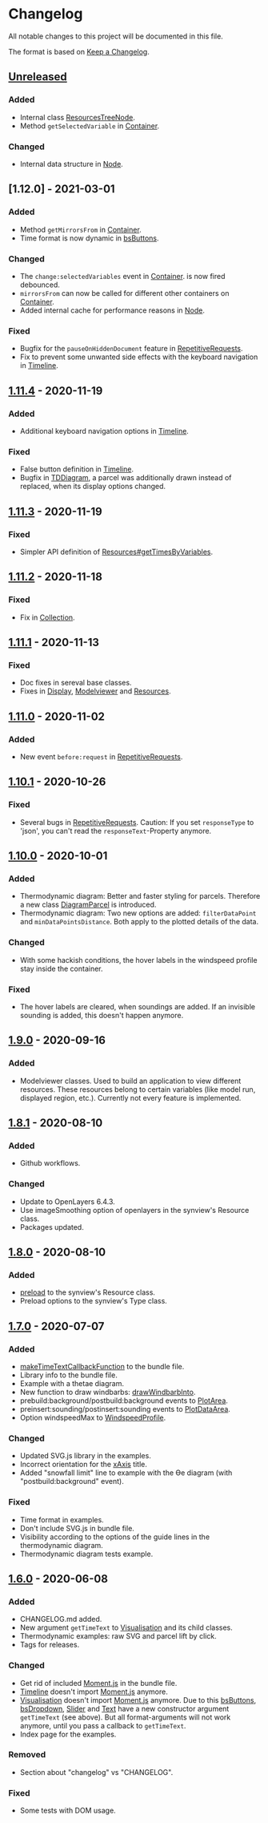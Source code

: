 # Changelog
All notable changes to this project will be documented in this file.

The format is based on [Keep a Changelog](https://keepachangelog.com/en/1.0.0/).

## [Unreleased]
### Added
- Internal class
  [ResourcesTreeNode](https://chird.github.io/meteoJS/doc/module-meteoJS_modelviewer_resourcesTreeNode.ResourcesTreeNode.html).
- Method `getSelectedVariable` in
  [Container](https://chird.github.io/meteoJS/doc/module-meteoJS_modelviewer_container.Container.html).
### Changed
- Internal data structure in [Node](https://chird.github.io/meteoJS/doc/module-meteoJS_modelviewer_node.Node.html).

## [1.12.0] - 2021-03-01
### Added
- Method `getMirrorsFrom` in
  [Container](https://chird.github.io/meteoJS/doc/module-meteoJS_modelviewer_container.Container.html).
- Time format is now dynamic in
  [bsButtons](https://chird.github.io/meteoJS/doc/module-meteoJS_timeline_visualisation_bsButtons.html#~options).

### Changed
- The `change:selectedVariables` event in
  [Container](https://chird.github.io/meteoJS/doc/module-meteoJS_modelviewer_container.Container.html).
  is now fired debounced.
- `mirrorsFrom` can now be called for different other containers on
  [Container](https://chird.github.io/meteoJS/doc/module-meteoJS_modelviewer_container.Container.html).
- Added internal cache for performance reasons in
  [Node](https://chird.github.io/meteoJS/doc/module-meteoJS_modelviewer_node.Node.html).

### Fixed
- Bugfix for the `pauseOnHiddenDocument` feature in
  [RepetitiveRequests](https://chird.github.io/meteoJS/doc/module-meteoJS_repetitiveRequests.RepetitiveRequests.html).
- Fix to prevent some unwanted side effects with the keyboard navigation in
  [Timeline](https://chird.github.io/meteoJS/doc/module-meteoJS_timeline.Timeline.html).

## [1.11.4] - 2020-11-19
### Added
- Additional keyboard navigation options in
  [Timeline](https://chird.github.io/meteoJS/doc/module-meteoJS_timeline.html#~optionKeyboardNavigation).
### Fixed
- False button definition in [Timeline](https://chird.github.io/meteoJS/doc/module-meteoJS_timeline.html#~optionKeyboardNavigation).
- Bugfix in [TDDiagram](https://chird.github.io/meteoJS/doc/module-meteoJS_thermodynamicDiagram_tdDiagram.TDDiagram.html),
  a parcel was additionally drawn instead of replaced, when its display options changed.

## [1.11.3] - 2020-11-19
### Fixed
- Simpler API definition of [Resources#getTimesByVariables](https://chird.github.io/meteoJS/doc/module-meteoJS_modelviewer_resources.Resources.html#getTimesByVariables).

## [1.11.2] - 2020-11-18
### Fixed
- Fix in [Collection](https://chird.github.io/meteoJS/doc/module-meteoJS_base_collection.Collection.html).

## [1.11.1] - 2020-11-13
### Fixed
- Doc fixes in sereval base classes.
- Fixes in [Display](https://chird.github.io/meteoJS/doc/module-meteoJS_modelviewer_display.Display.html),
  [Modelviewer](https://chird.github.io/meteoJS/doc/module-meteoJS_modelviewer.Modelviewer.html)
  and [Resources](https://chird.github.io/meteoJS/doc/module-meteoJS_modelviewer_resources.Resources.html).

## [1.11.0] - 2020-11-02
### Added
- New event `before:request` in
  [RepetitiveRequests](https://chird.github.io/meteoJS/doc/module-meteoJS_repetitiveRequests.RepetitiveRequests.html).

## [1.10.1] - 2020-10-26
### Fixed
- Several bugs in [RepetitiveRequests](https://chird.github.io/meteoJS/doc/module-meteoJS_repetitiveRequests.RepetitiveRequests.html).
  Caution: If you set `responseType` to 'json', you can't read the
  `responseText`-Property anymore.

## [1.10.0] - 2020-10-01
### Added
- Thermodynamic diagram: Better and faster styling for parcels. Therefore a new
  class [DiagramParcel](https://chird.github.io/meteoJS/doc/module-meteoJS_thermodynamicDiagram_diagramParcel.DiagramParcel.html)
  is introduced.
- Thermodynamic diagram: Two new options are added: `filterDataPoint` and
  `minDataPointsDistance`. Both apply to the plotted details of the data.

### Changed
- With some hackish conditions, the hover labels in the windspeed profile stay
  inside the container.

### Fixed
- The hover labels are cleared, when soundings are added. If an invisible
  sounding is added, this doesn't happen anymore.

## [1.9.0] - 2020-09-16
### Added
- Modelviewer classes. Used to build an application to view different resources.
  These resources belong to certain variables (like model run, displayed region,
  etc.). Currently not every feature is implemented.

## [1.8.1] - 2020-08-10
### Added
- Github workflows.

### Changed
- Update to OpenLayers 6.4.3.
- Use imageSmoothing option of openlayers in the synview's Resource class.
- Packages updated.

## [1.8.0] - 2020-08-10
### Added
- [preload](https://chird.github.io/meteoJS/doc/module-meteoJS_synview_resource.Resource.html#preload) to the synview's Resource class.
- Preload options to the synview's Type class.

## [1.7.0] - 2020-07-07
### Added
- [makeTimeTextCallbackFunction](https://chird.github.io/meteoJS/doc/module-meteoJS_timeline_visualisation.html#.makeTimeTextCallbackFunction) to the bundle file.
- Library info to the bundle file.
- Example with a thetae diagram.
- New function to draw windbarbs: [drawWindbarbInto](https://chird.github.io/meteoJS/doc/module-meteoJS_thermodynamicDiagram_functions.html#.drawWindbarbInto).
- prebuild:background/postbuild:background events to [PlotArea](https://chird.github.io/meteoJS/doc/module-meteoJS_thermodynamicDiagram_plotArea.PlotArea.html).
- preinsert:sounding/postinsert:sounding events to [PlotDataArea](https://chird.github.io/meteoJS/doc/module-meteoJS_thermodynamicDiagram_plotDataArea.PlotDataArea.html).
- Option windspeedMax to [WindspeedProfile](https://chird.github.io/meteoJS/doc/module-meteoJS_thermodynamicDiagram_windspeedProfile.WindspeedProfile.html).

### Changed
- Updated SVG.js library in the examples.
- Incorrect orientation for the
[xAxis](https://chird.github.io/meteoJS/doc/module-meteoJS_thermodynamicDiagram_axes_xAxis.xAxis.html)
title.
- Added "snowfall limit" line to example with the ϴe diagram (with "postbuild:background" event).

### Fixed
- Time format in examples.
- Don't include SVG.js in bundle file.
- Visibility according to the options of the guide lines in the thermodynamic diagram.
- Thermodynamic diagram tests example.

## [1.6.0] - 2020-06-08
### Added
- CHANGELOG.md added.
- New argument `getTimeText` to 
[Visualisation](https://chird.github.io/meteoJS/doc/module-meteoJS_timeline_visualisation.Visualisation.html)
and its child classes.
- Thermodynamic examples: raw SVG and parcel lift by click.
- Tags for releases.

### Changed
- Get rid of included [Moment.js](https://momentjs.com/) in the bundle file.
- [Timeline](https://chird.github.io/meteoJS/doc/module-meteoJS_timeline.Timeline.html)
doesn't import [Moment.js](https://momentjs.com/) anymore.
- [Visualisation](https://chird.github.io/meteoJS/doc/module-meteoJS_timeline_visualisation.Visualisation.html)
doesn't import [Moment.js](https://momentjs.com/) anymore. Due to this
[bsButtons](https://chird.github.io/meteoJS/doc/module-meteoJS_timeline_visualisation_bsButtons.bsButtons.html),
[bsDropdown](https://chird.github.io/meteoJS/doc/module-meteoJS_timeline_visualisation_bsDropdown.bsDropdown.html),
[Slider](https://chird.github.io/meteoJS/doc/module-meteoJS_timeline_visualisation_slider.Slider.html) and
[Text](https://chird.github.io/meteoJS/doc/module-meteoJS_timeline_visualisation_text.Text.html)
have a new constructor argument `getTimeText` (see above). But all format-arguments
will not work anymore, until you pass a callback to `getTimeText`.
- Index page for the examples.

### Removed
- Section about "changelog" vs "CHANGELOG".

### Fixed
- Some tests with DOM usage.

[Unreleased]: https://github.com/chird/meteoJS/compare/v1.12.0...HEAD
[Unreleased]: https://github.com/chird/meteoJS/compare/v1.11.4...v1.12.0
[1.11.4]: https://github.com/chird/meteoJS/compare/v1.11.3...v1.11.4
[1.11.3]: https://github.com/chird/meteoJS/compare/v1.11.2...v1.11.3
[1.11.2]: https://github.com/chird/meteoJS/compare/v1.11.1...v1.11.2
[1.11.1]: https://github.com/chird/meteoJS/compare/v1.11.0...v1.11.1
[1.11.0]: https://github.com/chird/meteoJS/compare/v1.10.1...v1.11.0
[1.10.1]: https://github.com/chird/meteoJS/compare/v1.10.0...v1.10.1
[1.10.0]: https://github.com/chird/meteoJS/compare/v1.9.0...v1.10.0
[1.9.0]: https://github.com/chird/meteoJS/compare/v1.8.1...v1.9.0
[1.8.1]: https://github.com/chird/meteoJS/compare/v1.8.0...v1.8.1
[1.8.0]: https://github.com/chird/meteoJS/compare/v1.7.0...v1.8.0
[1.7.0]: https://github.com/chird/meteoJS/compare/v1.6.0...v1.7.0
[1.6.0]: https://github.com/chird/meteoJS/compare/7ac7aa2785f7af9c5ca266472a52b1f71cea394c...v1.6.0